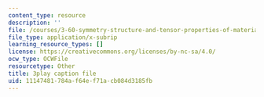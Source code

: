 ```yaml
---
content_type: resource
description: ''
file: /courses/3-60-symmetry-structure-and-tensor-properties-of-materials-fall-2005/11147481784af64ef71acb084d3185fb_eDCS197EzU8.srt
file_type: application/x-subrip
learning_resource_types: []
license: https://creativecommons.org/licenses/by-nc-sa/4.0/
ocw_type: OCWFile
resourcetype: Other
title: 3play caption file
uid: 11147481-784a-f64e-f71a-cb084d3185fb
---
```

